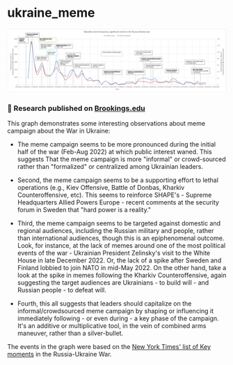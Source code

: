 # ukraine_meme
![Data Graph](graph.png)

### 📰 Research published on [Brookings.edu](https://www.brookings.edu/techstream/lessons-from-the-meme-war-in-ukraine/)

This graph demonstrates some interesting observations about meme campaign about the War in Ukraine:

- The meme campaign seems to be more pronounced during the initial half of the war (Feb-Aug 2022) at which public interest waned. This suggests
That the meme campaign is more "informal" or crowd-sourced rather than "formalized" or centralized among Ukrainian leaders.

- Second, the meme campaign seems to be a supporting effort to lethal operations (e.g., Kiev Offensive, Battle of Donbas, Kharkiv Counteroffensive, etc).
This seems to reinforce SHAPE's - Supreme Headquarters Allied Powers Europe - recent comments at the security forum in Sweden that "hard power is a reality."


- Third, the meme campaign seems to be targeted against domestic and regional audiences, 
including the Russian military and people, rather than international audiences, 
though this is an epiphenomenal outcome. Look, for instance, at the lack of
memes around one of the most political events of the war - Ukrainian President Zelinsky's 
visit to the White House in late December 2022. Or, the lack of a spike after Sweden and Finland
lobbied to join NATO in mid-May 2022. On the other hand, take a look at the spike in memes
following the Kharkiv Counteroffensive, again suggesting the target audiences are Ukrainians - to build will - and Russian people - to defeat will.

- Fourth, this all suggests that leaders should capitalize on the 
informal/crowdsourced meme campaign by shaping or influencing it
immediately following - or even during - a key phase of the campaign. 
It's an additive or multiplicative tool, in the vein of combined arms maneuver, rather than a silver-bullet. 

The events in the graph were based on the [New York Times' list of Key moments](https://www.nytimes.com/article/ukraine-russia-war-timeline.html) in the Russia-Ukraine War.


